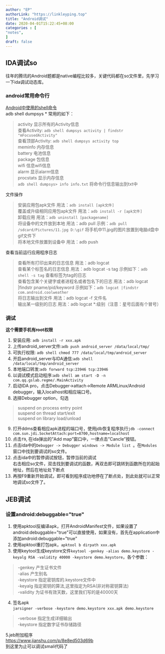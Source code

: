 ```yaml
---
author: "EP"  
authorLink: "https://linkleyping.top"  
title: "Android调试"  
date: 2020-04-01T15:22:45+08:00  
categories : [                                
"notes",  
]  
draft: false  
---
```

## IDA调试so  
往年的腾讯的Android题都是native编程比较多，关键代码都在so文件里，先学习一下ida调试动态库。  
  
### android常用命令行  
[Android中使用的shell命令](https://blog.csdn.net/willba/article/details/80215447)  
adb shell dumpsys * 常用的如下：  
>activity 显示所有的Activity信息  
查看Activity: `adb shell dumpsys activity | findstr "mFocusedActivity"`  
查看顶部Activity:  `adb shell dumpsys activity top`  
meminfo 内存信息  
battery 电池信息  
package 包信息  
wifi 信息wifi信息  
alarm 显示alarm信息  
procstats 显示内存信息  
`adb shell dumpsys> info info.txt` 将命令行信息输出到txt中  
  
文件操作  
>安装应用包apk文件 用法：`adb install [apk文件]`    
覆盖或升级相同应用包apk文件 用法：`adb install -r [apk文件]`    
卸载应用 用法：`adb uninstall [packagename]`    
将设备中的文件放到本地 用法：adb pull 示例：`adb pull /sdcard/Pictures/11.jpg D:\gif` 将手机中11.jpg的图片放置到电脑d盘中gif文件下    
将本地文件放置到设备中 用法：adb push    
  
查看当前运行应用程序日志  
>查看所有打印出来的日志信息 用法：adb logcat    
查看某个标签名的日志信息 用法：adb logcat -s tag 示例如下：`adb shell -s tag` 查看标签为tag的日志    
查看包含某个关键字或者进程名或者包名下的日志 用法：adb logcat |findstr pname/pid/keyword 示例如下：`adb logcat |findstr com.android.coolweather`    
将日志输出到文件 用法：adb logcat -f 文件名    
输出某一级别的日志 用法：adb logcat *:级别（注意：星号后面有个冒号）  
  
### 调试  
**这个需要手机有root权限**  
1. 安装应用: `adb install -r xxx.apk`  
2. 上传android_server文件:`adb push android_server /data/local/tmp/`  
3. 可执行权限: `adb shell chmod 777 /data/local/tmp/android_server`  
4. 开启android_server与IDA通信:`adb shell /data/local/tmp/android_server`  
5. 本地端口转发:`adb forward tcp:23946 tcp:23946`  
6. 以调试模式启动程序:`adb shell am start -D -n com.qq.gslab.regme/.MainActivity`  
7. 启动IDA pro，点击Debugger->attach->Remote ARMLinux/Android debugger，输入localhost和相应端口号。  
8. 选择Debugger option，勾选  
>suspend on process entry point    
suspend on thread start/exit    
suspend on library load/unload    
  
9. 打开ddms查看相应apk进程的端口号，使用jdb恢复程序执行`jdb -connect com.sun.jdi.SocketAttach:port=8700,hostname=localhost`  
10. 点击`f9`, 在ida弹出的”Add map”窗口中，一律点击”Cancle”按钮。  
11. 点击ida中的`Debugger -> Debugger windows -> Module list `。在`Modules`窗口中找到要调试的so文件。  
12. 点击ida中的暂停调试按钮，暂停当前的调试  
右击相应so文件，双击找到要调试的函数，再双击即可跳转到函数所在的起始地址，然后在地址处下断点  
13. 再按F9重新开始调试，即可看到程序成功地停在了断点处，到此处就可以正常地调试so文件了。  
  
## JEB调试  
### 设置android:debuggable="true"  
1. 使用apktool反编译apk，打开AndroidManifest文件，如果设置了android:debuggable="true"可以直接使用，如果没有，首先在application中添加android:debuggable="true"  
2. 使用apktool重打包apk，`apktool b dirpath xxx.apk`  
3. 使用keytool生成keystore文件`keytool -genkey -alias demo.keystore -keyalg RSA -validity 40000 -keystore demo.keystore`，各个参数：  
>-genkey 产生证书文件    
-alias 产生别名    
-keystore 指定密钥库的.keystore文件中   
-keyalg 指定密钥的算法,这里指定为RSA(非对称密钥算法)   
-validity 为证书有效天数，这里我们写的是40000天    
  
4. 签名apk  
`jarsigner -verbose -keystore demo.keystore xxx.apk demo.keystore`  
>-verbose 指定生成详细输出   
-keystore 指定数字证书存储路径  
  
5.jeb附加程序  
https://www.jianshu.com/p/8e8ed503d69b  
到这里为止可以调试smali代码了